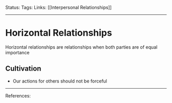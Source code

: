 Status:
Tags:
Links: [[Interpersonal Relationships]]
___
# Horizontal Relationships
Horizontal relationships are relationships when both parties are of equal importance
## Cultivation
- Our actions for others should not be forceful
___
References: